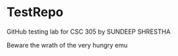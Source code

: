 # TestRepo
GitHub testing lab for CSC 305 by SUNDEEP SHRESTHA

Beware the wrath of the very hungry emu
